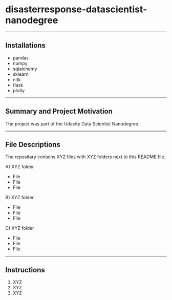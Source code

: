 # disasterresponse-datascientist-nanodegree
___

## Installations
* pandas
* numpy
* sqlalchemy
* sklearn
* nltk
* flask
* plotly

___

## Summary and Project Motivation
The project was part of the Udacity Data Scientist Nanodegree. 

___

## File Descriptions
The repositary contains XYZ files with XYZ folders next to this README file.

A) XYZ folder
* File 
* File
* File

B) XYZ folder
* File 
* File
* File

C) XYZ folder
* File 
* File
* File
___

## Instructions
1. XYZ
2. XYZ
3. XYZ

